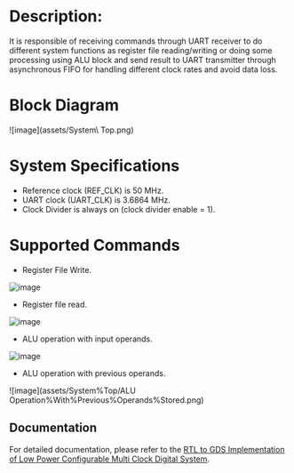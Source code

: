 # **Description:** 
It is responsible of receiving commands through UART receiver to do different system functions as register file reading/writing or doing some processing using ALU block and send result to UART transmitter through asynchronous FIFO for handling different clock rates and avoid data loss.

# **Block Diagram**

![image](assets/System\ Top.png)

# **System Specifications** 
- Reference clock (REF_CLK) is 50 MHz.
- UART clock (UART_CLK) is 3.6864 MHz.
- Clock Divider is always on (clock divider enable = 1).

# **Supported Commands**
- Register File Write.
  
![image](assets/System%Top/Refister%20File%20Write.png)

- Register file read.

![image](assets/System%Top/Refister%20File%20Read.png)


- ALU operation with input operands.

![image](assets/System%Top/ALU%Operation%with%Operands.png)


- ALU operation with previous operands.

![image](assets/System%Top/ALU Operation%With%Previous%Operands%Stored.png)


## Documentation
For detailed documentation, please refer to the [RTL to GDS Implementation of Low Power Configurable Multi Clock Digital System](https://drive.google.com/file/d/1L8MiV9wmf6REgvUpTxTX128k_zSQsYQ7/view?usp=drive_link).
